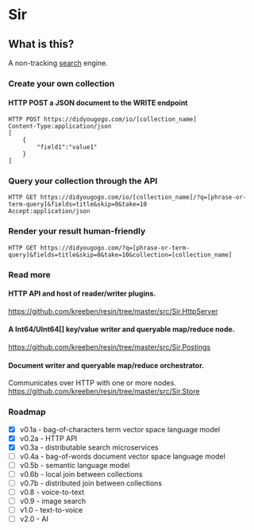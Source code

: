 # Sir

## What is this?

A non-tracking [search](https://didyougogo.com) engine.

### Create your own collection

#### HTTP POST a JSON document to the WRITE endpoint

	HTTP POST https://didyougogo.com/io/[collection_name]
	Content-Type:application/json
	[
		{
			"field1":"value1"
		}
	]

### Query your collection through the API

	HTTP GET https://didyougogo.com/io/[collection_name]/?q=[phrase-or-term-query]&fields=title&skip=0&take=10
	Accept:application/json

### Render your result human-friendly

	HTTP GET https://didyougogo.com/?q=[phrase-or-term-query]&fields=title&skip=0&take=10&collection=[collection_name]

### Read more

#### HTTP API and host of reader/writer plugins.
https://github.com/kreeben/resin/tree/master/src/Sir.HttpServer

#### A Int64/UInt64[] key/value writer and queryable map/reduce node. 
https://github.com/kreeben/resin/tree/master/src/Sir.Postings

#### Document writer and queryable map/reduce orchestrator. 
Communicates over HTTP with one or more nodes.  
https://github.com/kreeben/resin/tree/master/src/Sir.Store

### Roadmap

- [x] v0.1a - bag-of-characters term vector space language model
- [x] v0.2a - HTTP API
- [x] v0.3a - distributable search microservices
- [ ] v0.4a - bag-of-words document vector space language model
- [ ] v0.5b - semantic language model
- [ ] v0.6b - local join between collections
- [ ] v0.7b - distributed join between collections
- [ ] v0.8 - voice-to-text
- [ ] v0.9 - image search
- [ ] v1.0 - text-to-voice
- [ ] v2.0 - AI